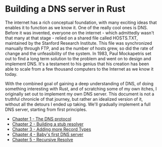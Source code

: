 Building a DNS server in Rust
=============================

The internet has a rich conceptual foundation, with many exciting ideas that
enables it to function as we know it. One of the really cool ones is DNS. Before
it was invented, everyone on the internet - which admittedly wasn't that many at
that stage - relied on a shared file called HOSTS.TXT, maintained by the Stanford
Research Institute. This file was synchronized manually through FTP, and as the
number of hosts grew, so did the rate of change and the unfeasibility of the
system. In 1983, Paul Mockapetris set out to find a long term solution to the
problem and went on to design and implement DNS. It's a testament to his
genius that his creation has been able to scale from a few thousand
computers to the Internet as we know it today.

With the combined goal of gaining a deep understanding of DNS, of doing
something interesting with Rust, and of scratching some of my own itches,
I originally set out to implement my own DNS server. This document is not
a truthful chronicle of that journey, but rather an idealized version of it,
without all the detours I ended up taking. We'll gradually implement a full
DNS server, starting from first principles.

 * [Chapter 1 - The DNS protocol](/chapter1.md)
 * [Chapter 2 - Building a stub resolver](/chapter2.md)
 * [Chapter 3 - Adding more Record Types](/chapter3.md)
 * [Chapter 4 - Baby's first DNS server](/chapter4.md)
 * [Chapter 5 - Recursive Resolve](/chapter5.md)
